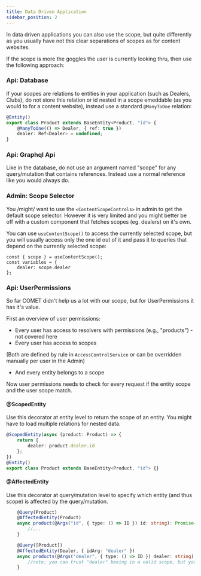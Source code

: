 ```yaml
---
title: Data Driven Application
sidebar_position: 2
---
```


In data driven applications you can also use the scope, but quite differently as you usually have not this clear separations of scopes  as for content websites.

If the scope is more the goggles the user is currently looking thru, then use the following approach:


### Api: Database

If your scopes are relations to entities in your application (such as Dealers, Clubs), do not store this relation or id nested in a scope emeddable (as you would to for a content website), instead use a standard `@ManyToOne` relation:

```ts title="api/src/product/entities/product.entity.ts"
@Entity()
export class Product extends BaseEntity<Product, "id"> {
    @ManyToOne(() => Dealer, { ref: true })
    dealer: Ref<Dealer> = undefined;
}
```
### Api: Graphql Api

Like in the database, do not use an argument named "scope" for any query/mutation that contains references. Instead use a normal reference like you would always do.

### Admin: Scope Selector

You /might/ want to use the `<ContentScopeControls>` in admin to get the default scope selector. However it is very limited and you might better be off with a custom component that fetches scopes (eg. dealers) on it's own.

You can use `useContentScope()` to access the currently selected scope, but you will usually access only the one id out of it and pass it to queries that depend on the currently selected scope:

```
const { scope } = useContentScope();
const variables = {
    dealer: scope.dealer
};
```

### Api: UserPermissions

So far COMET didn't help us a lot with our scope, but for UserPermissions it has it's value.

First an overview of user permissions:

- Every user has access to resolvers with permissions (e.g., "products") - not covered here
- Every user has access to scopes

(Both are defined by rule in `AccessControlService` or can be overridden manually per user in the Admin)

- And every entity belongs to a scope

Now user permissions needs to check for every request if the entity scope and the user scope match.

#### @ScopedEntity
Use this decorator at entity level to return the scope of an entity. You might have to load multiple relations for nested data.
```ts
@ScopedEntity(async (product: Product) => {
    return {
        dealer: product.dealer.id
    };
})
@Entity()
export class Product extends BaseEntity<Product, "id"> {}
```

#### @AffectedEntity
Use this decorator at query/mutation level to specify which entity (and thus scope) is affected by the query/mutation.
```ts
    @Query(Product)
    @AffectedEntity(Product)
    async product(@Args("id", { type: () => ID }) id: string): Promise<Product> {
        //...
    }
```

```ts
    @Query([Product])
    @AffectedEntity(Dealer, { idArg: "dealer" })
    async products(@Args("dealer", { type: () => ID }) dealer: string): Promise<Product[]> {
        //note: you can trust "dealer" beeing in a valid scope, but you need to make sure that your business code restricts this query to the given dealer
    }
```
